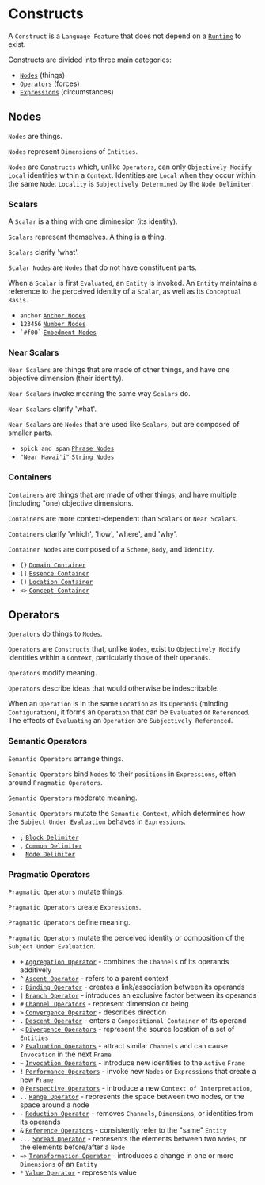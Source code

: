 # Constructs

A `Construct` is a `Language Feature` that does not depend on a [`Runtime`](/spw-js/runtime) to exist. 

Constructs are divided into three main categories:
- [`Nodes`](/spw-js/constructs/nodes) (things)
- [`Operators`](/spw-js/constructs/operators) (forces)
- [`Expressions`](/spw-js/constructs/expressions) (circumstances)

## Nodes

`Nodes` are things.

`Nodes` represent `Dimensions` of `Entities`.

`Nodes` are `Constructs` which, unlike `Operators`, can only `Objectively Modify` `Local` identities within a `Context`. Identities are `Local` when they occur within the same `Node`. `Locality` is `Subjectively Determined` by the `Node Delimiter`.  

### Scalars

A `Scalar` is a thing with one diminesion (its identity).

`Scalars` represent themselves. A thing is a thing.

`Scalars` clarify 'what'.

`Scalar Nodes` are `Nodes` that do not have constituent parts.

When a `Scalar` is first `Evaluated`, an `Entity` is invoked. An `Entity` maintains a reference to the perceived identity of a `Scalar`, as well as its `Conceptual Basis`.

 - `anchor` [`Anchor Nodes`](/spw-js/constructs/nodes/scalars/anchors)
 - `123456` [`Number Nodes`](/spw-js/constructs/nodes/scalars/numbers)
 - ``` `#f00` ```  [`Embedment Nodes`](/spw-js/constructs/nodes/scalars/embedments)

### Near Scalars

`Near Scalars` are things that are made of other things, and have one objective dimension (their identity).

`Near Scalars` invoke meaning the same way `Scalars` do.

`Near Scalars` clarify 'what'.

`Near Scalars` are `Nodes` that are used like `Scalars`, but are composed of smaller parts.

 - `spick and span` [`Phrase Nodes`](/spw-js/constructs/nodes/near-scalars/phrases)
 - `"Near Hawai'i"` [`String Nodes`](/spw-js/constructs/nodes/near-scalars/strings)

### Containers

`Containers` are things that are made of other things, and have multiple (including "one) objective dimensions. 

`Containers` are more context-dependent than `Scalars` or `Near Scalars`.

`Containers` clarify 'which', 'how', 'where', and 'why'.

`Container Nodes` are composed of a `Scheme`, `Body`, and `Identity`.

- `{}` [`Domain Container`](/spw-js/constructs/nodes/containers/domain)
- `[]` [`Essence Container`](/spw-js/constructs/nodes/containers/essence)
- `()` [`Location Container`](/spw-js/constructs/nodes/containers/location)
- `<>` [`Concept Container`](/spw-js/constructs/nodes/containers/concept)

## Operators

`Operators` do things to `Nodes`.

`Operators` are `Constructs` that, unlike `Nodes`, exist to `Objectively Modify` identities within a `Context`, particularly those of their `Operands`. 

`Operators` modify meaning.

`Operators` describe ideas that would otherwise be indescribable.

When an `Operation` is in the same `Location` as its `Operands` (minding `Configuration`), it forms an `Operation` that can be `Evaluated` or `Referenced`. The effects of `Evaluating` an `Operation` are `Subjectively Referenced`.

### Semantic Operators

`Semantic Operators` arrange things.

`Semantic Operators` bind `Nodes` to their `positions` in `Expressions`, often around `Pragmatic Operators`.

`Semantic Operators` moderate meaning.

`Semantic Operators` mutate the `Semantic Context`, which determines how the `Subject Under Evaluation` behaves in `Expressions`.

- `;` [`Block Delimiter`](/spw-js/constructs/operators/semantic/block)
- `,` [`Common Delimiter`](/spw-js/constructs/operators/semantic/common)
- ` ` [`Node Delimiter`](/spw-js/constructs/operators/semantic/node)

### Pragmatic Operators

`Pragmatic Operators` mutate things.

`Pragmatic Operators` create `Expressions`.

`Pragmatic Operators` define meaning.

`Pragmatic Operators` mutate the perceived identity or composition of the `Subject Under Evaluation`.

 - `+`   [`Aggregation Operator`](/spw-js/constructs/operators/pragmatic/aggregation) - combines the `Channels` of its operands additively
 - `^`   [`Ascent Operator`](/spw-js/constructs/operators/pragmatic/ascent) - refers to a parent context
 - `:`   [`Binding Operator`](/spw-js/constructs/operators/pragmatic/binding) - creates a link/association between its operands
 - `|`   [`Branch Operator`](/spw-js/constructs/operators/pragmatic/branch) - introduces an exclusive factor between its operands
 - `#`   [`Channel Operators`](/spw-js/constructs/operators/pragmatic/channel) - represent dimension or being
 - `>`   [`Convergence Operator`](/spw-js/constructs/operators/pragmatic/convergence) - describes direction
 - `.`   [`Descent Operator`](/spw-js/constructs/operators/pragmatic/descent) - enters a `Compositional Container` of its operand
 - `<`   [`Divergence Operators`](/spw-js/constructs/operators/pragmatic/divergence) - represent the source location of a set of `Entities` 
 - `?`   [`Evaluation Operators`](/spw-js/constructs/operators/pragmatic/evaluation) - attract similar `Channels` and can cause `Invocation` in the next `Frame`
 - `~`   [`Invocation Operators`](/spw-js/constructs/operators/pragmatic/invocation) - introduce new identities to the `Active` `Frame`
 - `!`   [`Performance Operators`](/spw-js/constructs/operators/pragmatic/performance) - invoke new `Nodes` or `Expressions` that create a new `Frame`
 - `@`   [`Perspective Operators`](/spw-js/constructs/operators/pragmatic/perspective) - introduce a new `Context of Interpretation`, 
 - `..`  [`Range Operator`](/spw-js/constructs/operators/pragmatic/range) - represents the space between two nodes, or the space around a node
 - `-`   [`Reduction Operator`](/spw-js/constructs/operators/pragmatic/reduction) - removes `Channels`, `Dimensions`, or identities from its operands
 - `&`   [`Reference Operators`](/spw-js/constructs/operators/pragmatic/reference) - consistently refer to the "same" `Entity`
 - `...` [`Spread Operator`](/spw-js/constructs/operators/pragmatic/spread) - represents the elements between two `Nodes`, or the elements before/after a `Node`
 - `=>`  [`Transformation Operator`](/spw-js/constructs/operators/pragmatic/transformation) - introduces a change in one or more `Dimensions` of an `Entity`
 - `*`   [`Value Operator`](/spw-js/constructs/operators/pragmatic/value) - represents value